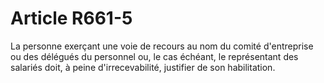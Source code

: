 # Article R661-5

La personne exerçant une voie de recours au nom du comité d'entreprise ou des délégués du personnel ou, le cas échéant, le représentant des salariés doit, à peine d'irrecevabilité, justifier de son habilitation.